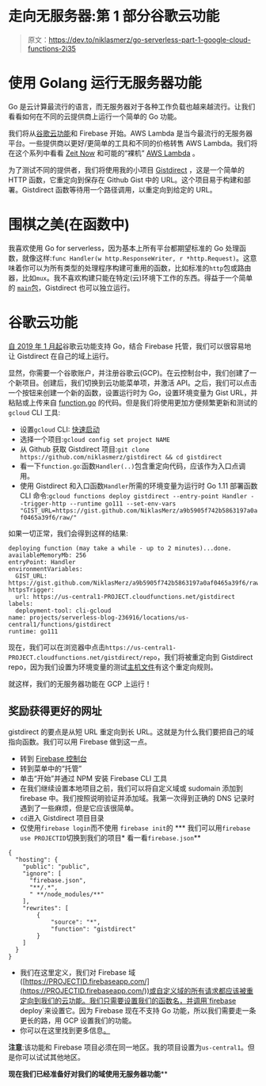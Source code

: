 # 走向无服务器:第 1 部分谷歌云功能

> 原文：<https://dev.to/niklasmerz/go-serverless-part-1-google-cloud-functions-2i35>

# 使用 Golang 运行无服务器功能

Go 是云计算最流行的语言，而无服务器对于各种工作负载也越来越流行。让我们看看如何在不同的云提供商上运行一个简单的 Go 功能。

我们将从[谷歌云功能](https://cloud.google.com/functions/docs/writing/http#writing_http_helloworld-go)和 Firebase 开始。AWS Lambda 是当今最流行的无服务器平台。一些提供商以更好/更简单的工具和不同的价格转售 AWS Lambda。我们将在这个系列中看看 [Zeit Now](https://zeit.co/now) 和可能的“裸机” [AWS Lambda](https://aws.amazon.com/blogs/compute/announcing-go-support-for-aws-lambda/) 。

为了测试不同的提供者，我们将使用我的小项目 [Gistdirect](https://github.com/NiklasMerz/gistdirect) ，这是一个简单的 HTTP 函数，它重定向到保存在 Github Gist 中的 URL。这个项目易于构建和部署。Gistdirect 函数等待用一个路径调用，以重定向到给定的 URL。

# 围棋之美(在函数中)

我喜欢使用 Go for serverless，因为基本上所有平台都期望标准的 Go 处理函数，就像这样:`func Handler(w http.ResponseWriter, r *http.Request)`。这意味着你可以为所有类型的处理程序构建可重用的函数，比如标准的`http`包或路由器，比如`mux`。我不喜欢构建只能在特定(云)环境下工作的东西。得益于一个简单的 [`main`包](https://github.com/NiklasMerz/gistdirect/blob/master/main/main.go)，Gistdirect 也可以独立运行。

# 谷歌云功能

[自 2019 年 1 月起](https://cloud.google.com/blog/products/application-development/cloud-functions-go-1-11-is-now-a-supported-language)谷歌云功能支持 Go，结合 Firebase 托管，我们可以很容易地让 Gistdirect 在自己的域上运行。

显然，你需要一个谷歌账户，并注册谷歌云(GCP)。在云控制台中，我们创建了一个新项目。创建后，我们切换到云功能菜单项，并激活 API。之后，我们可以点击一个按钮来创建一个新的函数，设置运行时为 Go，设置环境变量为 Gist URL，并粘贴或上传来自 [function.go](https://github.com/NiklasMerz/gistdirect/blob/master/function.go) 的代码。但是我们将使用更加方便频繁更新和测试的`gcloud` CLI 工具:

*   设置`gcloud` CLI: [快速启动](https://cloud.google.com/sdk/docs/quickstarts)
*   选择一个项目:`gcloud config set project NAME`
*   从 Github 获取 Gistdirect 项目:`git clone https://github.com/niklasmerz/gistdirect && cd gistdirect`
*   看一下`function.go`:函数`Handler(..)`包含重定向代码，应该作为入口点调用。
*   使用 Gistdirect 和入口函数`Handler`所需的环境变量为运行时 Go 1.11 部署函数 CLI 命令:`gcloud functions deploy gistdirect --entry-point Handler --trigger-http --runtime go111 --set-env-vars "GIST_URL=https://gist.github.com/NiklasMerz/a9b5905f742b5863197a0af0465a39f6/raw/"`

如果一切正常，我们会得到这样的结果:

```
deploying function (may take a while - up to 2 minutes)...done.                                                                             
availableMemoryMb: 256
entryPoint: Handler
environmentVariables:
  GIST_URL: https://gist.github.com/NiklasMerz/a9b5905f742b5863197a0af0465a39f6/raw/
httpsTrigger:
  url: https://us-central1-PROJECT.cloudfunctions.net/gistdirect
labels:
  deployment-tool: cli-gcloud
name: projects/serverless-blog-236916/locations/us-central1/functions/gistdirect
runtime: go111 
```

现在，我们可以在浏览器中点击`https://us-central1-PROJECT.cloudfunctions.net/gistdirect/repo`，我们将被重定向到 Gistdirect repo，因为我们设置为环境变量的测试[主机文件](https://gist.githubusercontent.com/NiklasMerz/a9b5905f742b5863197a0af0465a39f6/raw/)有这个重定向规则。

就这样，我们的无服务器功能在 GCP 上运行！

## 奖励获得更好的网址

gistdirect 的要点是从短 URL 重定向到长 URL。这就是为什么我们要把自己的域指向函数。我们可以用 Firebase 做到这一点。

*   转到 [Firebase 控制台](https://firebase.google.com/)
*   转到菜单中的“托管”
*   单击“开始”并通过 NPM 安装 Firebase CLI 工具
*   在我们继续设置本地项目之前，我们可以将自定义域或 sudomain 添加到 firebase 中。我们按照说明验证并添加域。我第一次得到正确的 DNS 记录时遇到了一些麻烦，但是它应该很简单。
*   `cd`进入 Gistdirect 项目目录
*   仅使用`firebase login`而不使用 `firebase init`的
***   我们可以用`firebase use PROJECTID`切换到我们的项目*   看一看`firebase.json`**

```
{
  "hosting": {
    "public": "public",
    "ignore": [
      "firebase.json",
      "**/.*",
      " **/node_modules/**"
    ],
    "rewrites": [
        {
            "source": "*",
            "function": "gistdirect"
        }
    ]
  }
} 
```

*   我们在这里定义，我们对 Firebase 域([https://PROJECTID.firebaseapp.com/](https://PROJECTID.firebaseapp.com/))或自定义域的所有请求都应该被重定向到我们的云功能。我们只需要设置我们的函数名，并调用`firebase deploy`来设置它。因为 Firebase 现在不支持 Go 功能，所以我们需要走一条更长的路，用 GCP 设置我们的功能。
*   你可以在这里找到更多信息[。](https://firebase.google.com/docs/functions/)

**注意**:该功能和 Firebase 项目必须在同一地区。我的项目设置为`us-central1`。但是你可以试试其他地区。

**现在我们已经准备好对我们的域使用无服务器功能****